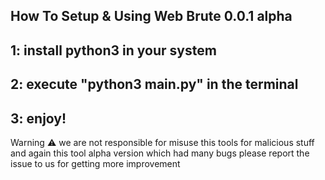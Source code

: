 How To Setup & Using Web Brute 0.0.1 alpha
--------------------

1: install python3 in your system
---------------
2: execute "python3 main.py" in the terminal
---------------
3: enjoy!
---------------

Warning ⚠️ we are not responsible for misuse this tools for malicious stuff and again this tool alpha version which had many bugs please report the issue to us for getting more improvement 
